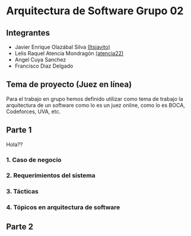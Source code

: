 # Arquitectura de Software Grupo 02
## Integrantes
* Javier Enrique Olazábal Silva [(Itsjavito)](https://github.com/ItsJavito)
* Lelis Raquel Atencia Mondragón [(atencia22)](https://github.com/atencia22)
* Angel Cuya Sanchez
* Francisco Diaz Delgado 
## Tema de proyecto (Juez en línea)
Para el trabajo en grupo hemos definido utilizar como tema de trabajo la arquitectura de un software como lo es un juez online, como lo es BOCA, Codeforces, UVA, etc.

## Parte 1 
Hola??

### 1. Caso de negocio

### 2. Requerimientos del sistema 

### 3. Tácticas 

### 4. Tópicos en arquitectura de software

## Parte 2